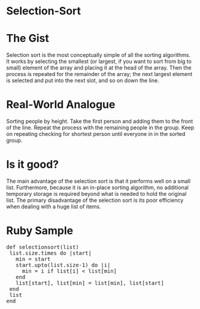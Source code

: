 # Selection-Sort

# The Gist

Selection sort is the most conceptually simple of all the sorting algorithms. It works by selecting the smallest (or largest, if you want to sort from big to small) element of the array and placing it at the head of the array. Then the process is repeated for the remainder of the array; the next largest element is selected and put into the next slot, and so on down the line.

# Real-World Analogue

Sorting people by height. Take the first person and adding them to the front of the line. Repeat the process with the remaining people in the group.  Keep on repeating checking for shortest person until everyone in in the sorted group.

# Is it good?

The main advantage of the selection sort is that it performs well on a small list. Furthermore, because it is an in-place sorting algorithm, no additional temporary storage is required beyond what is needed to hold the original list. The primary disadvantage of the selection sort is its poor efficiency when dealing with a huge list of items.


# Ruby Sample

<pre class="ruby">
def selectionsort(list)
 list.size.times do |start|
   min = start
   start.upto(list.size-1) do |i|
     min = i if list[i] < list[min]
   end
   list[start], list[min] = list[min], list[start]
 end
 list
end
</pre>
    
